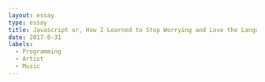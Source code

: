```yaml
---
layout: essay
type: essay
title: Javascript or, How I Learned to Stop Worrying and Love the Language
date: 2017-8-31
labels:
  - Programming
  - Artist
  - Music
---
```

